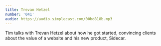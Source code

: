 ```yaml
---
title: Trevan Hetzel
number: '041'
audio: https://audio.simplecast.com/00bd818b.mp3
---
```

Tim talks with Trevan Hetzel about how he got started, convincing clients about the value of a website and his new product, Sidecar.
